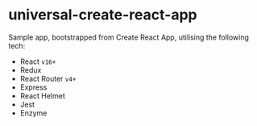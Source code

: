 # universal-create-react-app

Sample app, bootstrapped from Create React App, utilising the following tech:

- React `v16+`
- Redux
- React Router `v4+`
- Express
- React Helmet
- Jest
- Enzyme
